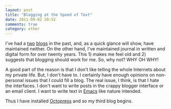 ```yaml
---
layout: post
title: "Blogging at the Speed of Text"
date: 2011-09-02 20:52
comments: true
category: other
---
```


I've had a [two](http://monospaced.blogspot.com/) [blogs](http://monospaced.posterous.com/) in the past, and, as a quick glance will show, have maintained neither. On the other hand, I've maintained journal in written and digital form for over twenty years. This 1) makes me feel old and 2) suggests that blogging should work for me. So, why not? WHY OH WHY!

A good part of the reason is that I don't like telling the whole Internets about my private life. But, I don't have to. I certainly have enough opinions on non-personal issues that I could fill a blog. The real issue, I think, is that I hate the interfaces. I don't want to write posts in the crappy blogger interface or an email client. I want to write text in [Emacs](http://emacs.org) like nature intended.

Thus I have installed [Octopress](http://octopress.org/) and so my third blog begins.
